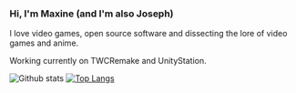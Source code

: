 ### Hi, I'm Maxine (and I'm also Joseph)

I love video games, open source software and dissecting the lore of video games and anime.

Working currently on TWCRemake and UnityStation.

![Github stats](https://github-readme-stats.vercel.app/api?username=MaxIsJoe)
[![Top Langs](https://github-readme-stats.vercel.app/api/top-langs/?username=MaxIsJoe&layout=compact)](https://github.com/anuraghazra/github-readme-stats)

<!--
**MaxIsJoe/MaxIsJoe** is a ✨ _special_ ✨ repository because its `README.md` (this file) appears on your GitHub profile.

Here are some ideas to get you started:

- 🔭 I’m currently working on ...
- 🌱 I’m currently learning ...
- 👯 I’m looking to collaborate on ...
- 🤔 I’m looking for help with ...
- 💬 Ask me about ...
- 📫 How to reach me: ...
- 😄 Pronouns: ...
- ⚡ Fun fact: ...
-->
